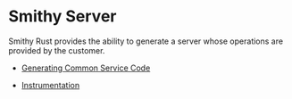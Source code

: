# Smithy Server

Smithy Rust provides the ability to generate a server whose operations are provided by the customer.

- [Generating Common Service Code](./code_generation.md)
<!-- - [Middleware](./middleware.md) -->
- [Instrumentation](./instrumentation.md)
<!-- - [The Anatomy of a Service](./anatomy.md) -->
<!-- - [Accessing Un-modelled Data](./from-parts.md) -->
